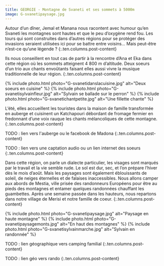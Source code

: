 ```yaml
---
title: GEORGIE - Montagne de Svaneti et ses sommets à 5000m
image: G-svanetipaysage.jpg
---
```


Autour d’un dîner, Jemal et Manana nous racontent avec humour qu’en Svaneti les montagnes sont hautes et que le peu d’oxygène rend fou. Les tours qui sont construites dans d’autres régions pour se protéger des invasions seraient utilisées ici pour se battre entre voisins... Mais peut-être n’est-ce qu’une légende ?
{:.ten.columns.post-content}
<!--fin extrait-->

Ils nous conseillent en tout cas de partir à la rencontre d’Ana et Eka dans cette région où les sommets atteignent 4 800 m d’altitude. Deux soeurs d’un trio aux chants envoûtants faisant elles aussi vivre la musique traditionnelle de leur région.
{:.ten.columns.post-content}

{% include photo.html photo="G-svanetidanslacuisine.jpg" alt="Deux soeurs en cuisine" %}
{% include photo.html photo="G-svanetisylvainfleur.jpg" alt="Sylvain se ballade sur le perron" %}
{% include photo.html photo="G-svanetichantpetite.jpg" alt="Une fillette chante" %}

L’été, elles accueillent les touristes dans la maison de famille transformée en auberge et cuisinent un Katchapouri débordant de fromage fermier en fredonnant d’une voix rauque les chants mélancoliques de cette montagne.
{:.ten.columns.post-content}

TODO : lien vers l'auberge ou le facebook de Madona 
{:.ten.columns.post-content}

TODO : lien vers une captation audio ou un lien internet des soeurs
{:.ten.columns.post-content}

Dans cette région, on parle un dialecte particulier, les visages sont marqués par le travail et la vie semble rude. Le sol est dur, sec, et l’on prépare l’hiver dès le mois d’août. Mais les paysages sont également éblouissants de soleil, de neiges éternelles et de falaises inaccessibles. Nous allons camper aux abords de Mestia, ville prisée des randonneurs Européens pour être au pieds des montagnes et entamer quelques randonnées chauffant les guambettes. Après une semaine passée dans les hauteurs, nous repartons dans notre village de Merisi et notre famille de coeur.
{:.ten.columns.post-content}

{% include photo.html photo="G-svanetipaysage.jpg" alt="Paysage en haute montagne" %}
{% include photo.html photo="G-svanetipaysagemonts.jpg" alt="En haut des montagnes" %}
{% include photo.html photo="G-svanetisylvainmarche.jpg" alt="Sylvain en randonnée" %}

TODO : lien géographique vers camping familial
{:.ten.columns.post-content}

TODO : lien géo vers rando
{:.ten.columns.post-content}
